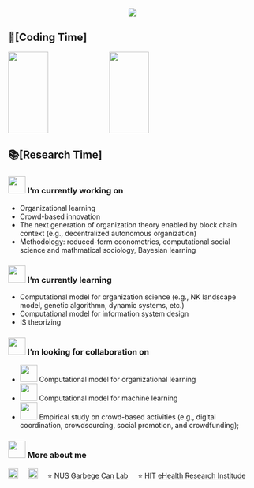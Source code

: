 <!-- visitor stats -->
<!--   <img src="https://visitor-badge.glitch.me/badge?page_id=junyi.visitor-badge" /></div> -->

<h1 align="center">
    <img src="https://readme-typing-svg.herokuapp.com/?lines=print(%22Hey%2C%20There!%22)&center=true&size=27">
</h1>

## 🌠[Coding Time]
<div>
    <img height="165" width="40%" align="left" src="https://github-readme-stats.vercel.app/api?username=GrandJune&theme=calm&show_icons=true" />
    <img height="165" width="40%" src="https://github-readme-stats.vercel.app/api/top-langs/?username=GrandJune&theme=calm&langs_count=6&layout=compact" />
</div>

## 📚[Research Time]
### <img src="https://raw.githubusercontent.com/alexnaiman/alexnaiman/master/resources/PusheenCompute.gif" height="35px" /> I’m currently working on
- Organizational learning
- Crowd-based innovation
- The next generation of organization theory enabled by block chain context (e.g., decentralized autonomous organization)
- Methodology: reduced-form econometrics, computational social science and mathmatical sociology, Bayesian learning
### <img src="https://raw.githubusercontent.com/alexnaiman/alexnaiman/master/resources/Confused_Dog.gif" height="35px" /> I’m currently learning
- Computational model for organization science (e.g., NK landscape model, genetic algorithmn, dynamic systems, etc.)
- Computational model for information system design
- IS theorizing

### <img src="https://raw.githubusercontent.com/alexnaiman/alexnaiman/master/resources/cool_duck.gif" height="35px" /> I’m looking for collaboration on
- <img src="https://raw.githubusercontent.com/alexnaiman/alexnaiman/master/resources/party_parrot.gif" height="35px" /> Computational model for organizational learning
- <img src="https://raw.githubusercontent.com/alexnaiman/alexnaiman/master/resources/party_parrot.gif" height="35px" /> Computational model for machine learning
- <img src="https://raw.githubusercontent.com/alexnaiman/alexnaiman/master/resources/party_parrot.gif" height="35px" /> Empirical study on crowd-based activities (e.g., digital coordination, crowdsourcing, social promotion, and crowdfunding);

### <img src="https://raw.githubusercontent.com/alexnaiman/alexnaiman/master/resources/bongocat.gif" height="35px" /> More about me

<a href="https://www.linkedin.com/in/junyi-li-018409105/"><img src="https://www.vectorlogo.zone/logos/linkedin/linkedin-icon.svg" width="20px" alt="linkedin"></a>
&nbsp; &nbsp;
<a href="mailto:junyi@comp.nus.edu.sg"><img src="https://www.vectorlogo.zone/logos/gmail/gmail-icon.svg" width="20px" alt="mail"></a> 
&nbsp; &nbsp;
⭐️ NUS [Garbege Can Lab](https://www.garbcan.com/team/junyi-li/)
&nbsp; &nbsp;
⭐️ HIT [eHealth Research Institude](http://ehealth.hit.edu.cn/2018/0516/c9176a208116/page.htm)
&nbsp; &nbsp;

<!-- dynamic contribution figure -->
<!-- div align="center"><img src="https://cdn.jsdelivr.net/gh/sun0225SUN/sun0225SUN/assets/github-contribution-grid-snake.svg" /></div -->
